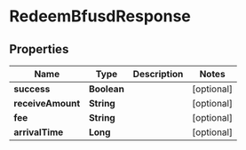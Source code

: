 

# RedeemBfusdResponse


## Properties

| Name | Type | Description | Notes |
|------------ | ------------- | ------------- | -------------|
|**success** | **Boolean** |  |  [optional] |
|**receiveAmount** | **String** |  |  [optional] |
|**fee** | **String** |  |  [optional] |
|**arrivalTime** | **Long** |  |  [optional] |



